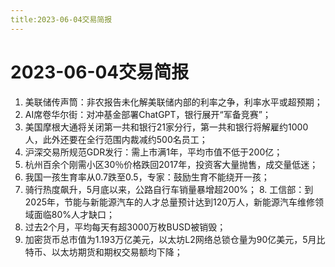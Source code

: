 ```yaml
---
title:2023-06-04交易简报
---
```

# 2023-06-04交易简报
1. 美联储传声筒：非农报告未化解美联储内部的利率之争，利率水平或超预期；
2. AI席卷华尔街：对冲基金部署ChatGPT，银行展开“军备竞赛”；
3. 美国摩根大通将关闭第一共和银行21家分行，第一共和银行将解雇约1000人，此外还要在全行范围内裁减约500名员工；
4. 沪深交易所规范GDR发行：需上市满1年，平均市值不低于200亿；
5. 杭州百余个刚需小区30％价格跌回2017年，投资客大量抛售，成交量低迷；
6. 我国一孩生育率从0.7跌至0.5，专家：鼓励生育不能绕开一孩；
7. ​骑行热度飙升，5月底以来，公路自行车销量暴增超200%；
8. 工信部：到2025年，节能与新能源汽车的人才总量预计达到120万人，新能源汽车维修领域面临80%人才缺口；
9. 过去2个月，平均每天有超3000万枚BUSD被销毁；
10. 加密货币总市值为1.193万亿美元，以太坊L2网络总锁仓量为90亿美元，5月比特币、以太坊期货和期权交易额均下降；